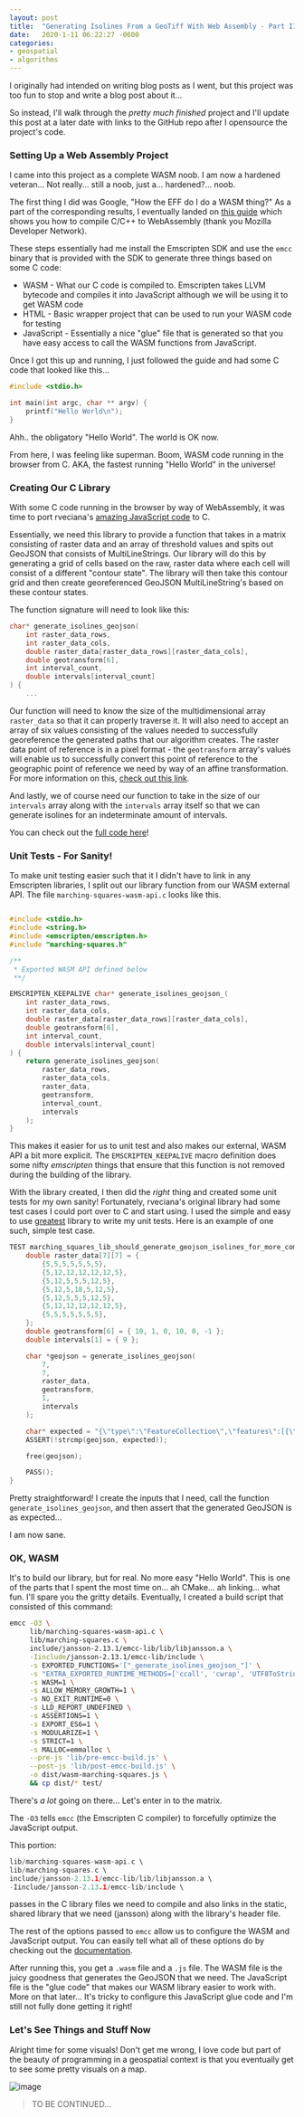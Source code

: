 ```yaml
---
layout: post
title:  "Generating Isolines From a GeoTiff With Web Assembly - Part II"
date:   2020-1-11 06:22:27 -0600
categories:
- geospatial
- algorithms
---
```


I originally had intended on writing blog posts as I went, but this project was too fun to stop and write a blog post about it... 

So instead, I'll walk through the *pretty much finished* project and I'll update this post at a later date with links to the GitHub repo after I opensource the project's code.

### Setting Up a Web Assembly Project

I came into this project as a complete WASM noob. I am now a hardened veteran... Not really... still a noob, just a... hardened?... noob.

The first thing I did was Google, "How the EFF do I do a WASM thing?" As a part of the corresponding results, I eventually landed on [this guide](https://developer.mozilla.org/en-US/docs/WebAssembly/C_to_wasm) which shows you how to compile C/C++ to WebAssembly (thank you Mozilla Developer Network).

These steps essentially had me install the Emscripten SDK and use the `emcc` binary that is provided with the SDK to generate three things based on some C code:

- WASM - What our C code is compiled to. Emscripten takes LLVM bytecode and compiles it into JavaScript although we will be using it to get WASM code 
- HTML - Basic wrapper project that can be used to run your WASM code for testing
- JavaScript - Essentially a nice "glue" file that is generated so that you have easy access to call the WASM functions from JavaScript.

Once I got this up and running, I just followed the guide and had some C code that looked like this...

```c
#include <stdio.h>

int main(int argc, char ** argv) {
    printf("Hello World\n");
}
```

Ahh.. the obligatory "Hello World". The world is OK now.


From here, I was feeling like superman. Boom, WASM code running in the browser from C. AKA, the fastest running "Hello World" in the universe!


### Creating Our C Library

With some C code running in the browser by way of WebAssembly, it was time to port rveciana's [amazing JavaScript code](https://github.com/rveciana/raster-marching-squares/blob/master/src/marchingsquares-isolines.js) to C. 

Essentially, we need this library to provide a function that takes in a matrix consisting of raster data and an array of threshold values and spits out GeoJSON that consists of MultiLineStrings. Our library will do this by generating a grid of cells based on the raw, raster data where each cell will consist of a different "contour state". The library will then take this contour grid and then create georeferenced GeoJSON MultiLineString's based on these contour states.

The function signature will need to look like this:

```c
char* generate_isolines_geojson(
    int raster_data_rows,
    int raster_data_cols,
    double raster_data[raster_data_rows][raster_data_cols],
    double geotransform[6],
    int interval_count,
    double intervals[interval_count]
) {
    ...
```

Our function will need to know the size of the multidimensional array `raster_data` so that it can properly traverse it. It will also need to accept an array of six values consisting of the values needed to successfully georeference the generated paths that our algorithm creates. The raster data point of reference is in a pixel format - the `geotransform` array's values will enable us to successfully convert this point of reference to the geographic point of reference we need by way of an affine transformation. For more information on this, [check out this link](https://gdal.org/user/raster_data_model.html#affine-geotransform).

And lastly, we of course need our function to take in the size of our `intervals` array along with the `intervals` array itself so that we can generate isolines for an indeterminate amount of intervals.

You can check out the [full code here](https://github.com/zbennett10/wasm-marching-squares/blob/master/lib/marching-squares.c)!

### Unit Tests - For Sanity!

To make unit testing easier such that it I didn't have to link in any Emscripten libraries, I split out our library function from our WASM external API. The file `marching-squares-wasm-api.c` looks like this. 

```c

#include <stdio.h>
#include <string.h>
#include <emscripten/emscripten.h>
#include "marching-squares.h"

/**
 * Exported WASM API defined below
 **/

EMSCRIPTEN_KEEPALIVE char* generate_isolines_geojson_(
    int raster_data_rows,
    int raster_data_cols,
    double raster_data[raster_data_rows][raster_data_cols],
    double geotransform[6],
    int interval_count,
    double intervals[interval_count]
) {
    return generate_isolines_geojson(
        raster_data_rows,
        raster_data_cols,
        raster_data,
        geotransform,
        interval_count,
        intervals
    );
}
```

This makes it easier for us to unit test and also makes our external, WASM API a bit more explicit. The `EMSCRIPTEN_KEEPALIVE` macro definition does some nifty *emscripten* things that ensure that this function is not removed during the building of the library.

With the library created, I then did the *right* thing and created some unit tests for my own sanity! Fortunately, rveciana's original library had some test cases I could port over to C and start using. I used the simple and easy to use [greatest](https://github.com/silentbicycle/greatest) library to write my unit tests. Here is an example of one such, simple test case. 

```c
TEST marching_squares_lib_should_generate_geojson_isolines_for_more_complex_data(void) {
    double raster_data[7][7] = {
        {5,5,5,5,5,5,5},
        {5,12,12,12,12,12,5},
        {5,12,5,5,5,12,5},
        {5,12,5,18,5,12,5},
        {5,12,5,5,5,12,5},
        {5,12,12,12,12,12,5},
        {5,5,5,5,5,5,5},
    };
    double geotransform[6] = { 10, 1, 0, 10, 0, -1 };
    double intervals[1] = { 9 };

    char *geojson = generate_isolines_geojson(
        7,
        7,
        raster_data,
        geotransform,
        1,
        intervals
    );

    char* expected = "{\"type\":\"FeatureCollection\",\"features\":[{\"type\":\"Feature\",\"geometry\":{\"type\":\"MultiLineString\",\"coordinates\":[[[11.0,9.4285714285714288],[10.571428571428571,9.0],[10.571428571428571,8.0],[10.571428571428571,7.0],[10.571428571428571,6.0],[10.571428571428571,5.0],[11.0,4.5714285714285712],[12.0,4.5714285714285712],[13.0,4.5714285714285712],[14.0,4.5714285714285712],[15.0,4.5714285714285712],[15.428571428571429,5.0],[15.428571428571429,6.0],[15.428571428571429,7.0],[15.428571428571429,8.0],[15.428571428571429,9.0],[15.0,9.4285714285714288],[14.0,9.4285714285714288],[13.0,9.4285714285714288],[12.0,9.4285714285714288],[11.0,9.4285714285714288]],[[11.428571428571429,8.0],[12.0,8.5714285714285712],[13.0,8.5714285714285712],[14.0,8.5714285714285712],[14.571428571428571,8.0],[14.571428571428571,7.0],[14.571428571428571,6.0],[14.0,5.4285714285714288],[13.0,5.4285714285714288],[12.0,5.4285714285714288],[11.428571428571429,6.0],[11.428571428571429,7.0],[11.428571428571429,8.0]],[[13.0,7.6923076923076925],[12.307692307692307,7.0],[13.0,6.3076923076923075],[13.692307692307693,7.0],[13.0,7.6923076923076925]]]},\"properties\":{\"threshold\":9.0}}]}"; 
    ASSERT(!strcmp(geojson, expected));

    free(geojson);

    PASS();
}
```

Pretty straightforward! I create the inputs that I need, call the function `generate_isolines_geojson`, and then assert that the generated GeoJSON is as expected...

I am now sane.

### OK, WASM

It's to build our library, but for real. No more easy "Hello World". This is one of the parts that I spent the most time on... ah CMake... ah linking... what fun. I'll spare you the gritty details. Eventually, I created a build script that consisted of this command:

```bash
emcc -O3 \
     lib/marching-squares-wasm-api.c \
     lib/marching-squares.c \
     include/jansson-2.13.1/emcc-lib/lib/libjansson.a \
     -Iinclude/jansson-2.13.1/emcc-lib/include \
     -s EXPORTED_FUNCTIONS='["_generate_isolines_geojson_"]' \
     -s "EXTRA_EXPORTED_RUNTIME_METHODS=['ccall', 'cwrap', 'UTF8ToString', 'addOnPreMain']" \
     -s WASM=1 \
     -s ALLOW_MEMORY_GROWTH=1 \
     -s NO_EXIT_RUNTIME=0 \
     -s LLD_REPORT_UNDEFINED \
     -s ASSERTIONS=1 \
     -s EXPORT_ES6=1 \
     -s MODULARIZE=1 \
     -s STRICT=1 \
     -s MALLOC=emmalloc \
     --pre-js 'lib/pre-emcc-build.js' \
     --post-js 'lib/post-emcc-build.js' \
     -o dist/wasm-marching-squares.js \
     && cp dist/* test/
```

There's *a lot* going on there... Let's enter in to the matrix.

The `-O3` tells `emcc` (the Emscripten C compiler) to forcefully optimize the JavaScript output. 

This portion:
```c
lib/marching-squares-wasm-api.c \
lib/marching-squares.c \
include/jansson-2.13.1/emcc-lib/lib/libjansson.a \
-Iinclude/jansson-2.13.1/emcc-lib/include \
```
passes in the C library files we need to compile and also links in the static, shared library that we need (jansson) along with the library's header file.

The rest of the options passed to `emcc` allow us to configure the WASM and JavaScript output. You can easily tell what all of these options do by checking out the [documentation](https://emscripten.org/docs/tools_reference/emcc.html).

After running this, you get a `.wasm` file and a `.js` file. The WASM file is the juicy goodness that generates the GeoJSON that we need. The JavaScript file is the "glue code" that makes our WASM library easier to work with. More on that later... It's tricky to configure this JavaScript glue code and I'm still not fully done getting it right!

### Let's See Things and Stuff Now

Alright time for some visuals! Don't get me wrong, I love code but part of the beauty of programming in a geospatial context is that you eventually get to see some pretty visuals on a map.

![image](/assets/images/vardah_cyclone_wasm.png)


>
> TO BE CONTINUED...
>